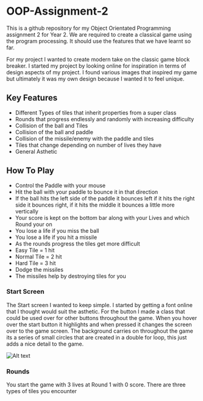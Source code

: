 # OOP-Assignment-2
This is a github repository for my Object Orientated Programming assignment 2 for Year 2. We are required to create a classical game using the program processing. It should use the features that we have learnt so far.

For my project I wanted to create modern take on the classic game block breaker. I started my project by looking online for inspiration in terms of design aspects of my project. I found various images that inspired my game but ultimately it was my own design because I wanted it to feel unique.

## Key Features
- Different Types of tiles that inherit properties from a super class
- Rounds that progress endlessly and randomly with increasing difficulty
- Collision of the ball and Tiles
- Collision of the ball and paddle 
- Collision of the missile/enemy with the paddle and tiles
- Tiles that change depending on number of lives they have
- General Asthetic

How To Play
------
* Control the Paddle with your mouse
* Hit the ball with your paddle to bounce it in that direction
* If the ball hits the left side of the paddle it bounces left if it hits the right side it bounces right, if it hits the middle it bounces a little more vertically
* Your score is kept on the bottom bar along with your Lives and which Round your on
* You lose a life if you miss the ball
* You lose a life if you hit a missile 
* As the rounds progress the tiles get more difficult
* Easy Tile = 1 hit
* Normal Tile = 2 hit
* Hard Tile = 3 hit
* Dodge the missiles
* The missiles help by destroying tiles for you

### Start Screen
The Start screen I wanted to keep simple. I started by getting a font online that I thought would suit the asthetic. For the button I made a class that could be used over for other buttons throughout the game. When you hover over the start button it highlights and when pressed it changes the screen over to the game screen. The background carries on throughout the game its a series of small circles that are created in a double for loop, this just adds a nice detail to the game.

![Alt text](https://github.com/Superdizzy17/OOP-Assignment-2/blob/master/StartScreen.png "Start Screen")

### Rounds
You start the game with 3 lives at Round 1 with 0 score. There are three types of tiles you encounter
